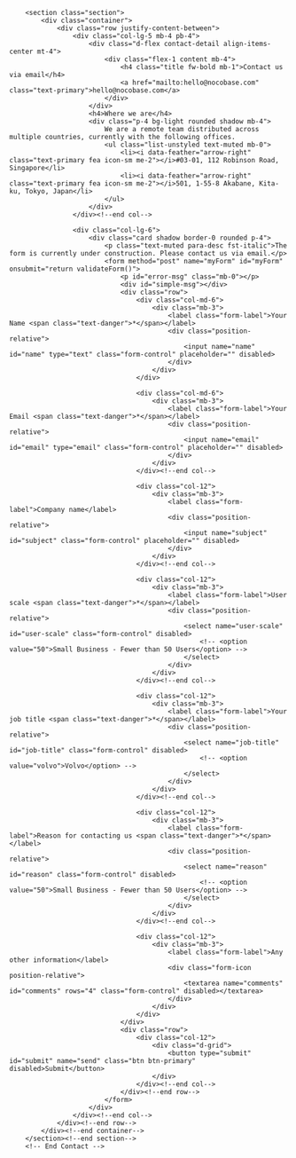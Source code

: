 <!-- Start Contact -->
        <section class="section">
            <div class="container">
                <div class="row justify-content-between">
                    <div class="col-lg-5 mb-4 pb-4">
                        <div class="d-flex contact-detail align-items-center mt-4">
                            <div class="flex-1 content mb-4">
                                <h4 class="title fw-bold mb-1">Contact us via email</h4>
                                <a href="mailto:hello@nocobase.com" class="text-primary">hello@nocobase.com</a>
                            </div>
                        </div>
                        <h4>Where we are</h4>
                        <div class="p-4 bg-light rounded shadow mb-4">
                            We are a remote team distributed across multiple countries, currently with the following offices.
                            <ul class="list-unstyled text-muted mb-0">
                                <li><i data-feather="arrow-right" class="text-primary fea icon-sm me-2"></i>#03-01, 112 Robinson Road, Singapore</li>
                                <li><i data-feather="arrow-right" class="text-primary fea icon-sm me-2"></i>501, 1-55-8 Akabane, Kita-ku, Tokyo, Japan</li>
                            </ul>
                        </div>
                    </div><!--end col-->

                    <div class="col-lg-6">
                        <div class="card shadow border-0 rounded p-4">
                            <p class="text-muted para-desc fst-italic">The form is currently under construction. Please contact us via email.</p>
                            <form method="post" name="myForm" id="myForm" onsubmit="return validateForm()">
                                <p id="error-msg" class="mb-0"></p>
                                <div id="simple-msg"></div>
                                <div class="row">
                                    <div class="col-md-6">
                                        <div class="mb-3">
                                            <label class="form-label">Your Name <span class="text-danger">*</span></label>
                                            <div class="position-relative">
                                                <input name="name" id="name" type="text" class="form-control" placeholder="" disabled>
                                            </div>
                                        </div>
                                    </div>

                                    <div class="col-md-6">
                                        <div class="mb-3">
                                            <label class="form-label">Your Email <span class="text-danger">*</span></label>
                                            <div class="position-relative">
                                                <input name="email" id="email" type="email" class="form-control" placeholder="" disabled>
                                            </div>
                                        </div> 
                                    </div><!--end col-->

                                    <div class="col-12">
                                        <div class="mb-3">
                                            <label class="form-label">Company name</label>
                                            <div class="position-relative">
                                                <input name="subject" id="subject" class="form-control" placeholder="" disabled>
                                            </div>
                                        </div>
                                    </div><!--end col-->

                                    <div class="col-12">
                                        <div class="mb-3">
                                            <label class="form-label">User scale <span class="text-danger">*</span></label>
                                            <div class="position-relative">
                                                <select name="user-scale" id="user-scale" class="form-control" disabled>
                                                    <!-- <option value="50">Small Business - Fewer than 50 Users</option> -->
                                                </select>
                                            </div>
                                        </div>
                                    </div><!--end col-->

                                    <div class="col-12">
                                        <div class="mb-3">
                                            <label class="form-label">Your job title <span class="text-danger">*</span></label>
                                            <div class="position-relative">
                                                <select name="job-title" id="job-title" class="form-control" disabled>
                                                    <!-- <option value="volvo">Volvo</option> -->
                                                </select>
                                            </div>
                                        </div>
                                    </div><!--end col-->

                                    <div class="col-12">
                                        <div class="mb-3">
                                            <label class="form-label">Reason for contacting us <span class="text-danger">*</span></label>
                                            <div class="position-relative">
                                                <select name="reason" id="reason" class="form-control" disabled>
                                                    <!-- <option value="50">Small Business - Fewer than 50 Users</option> -->
                                                </select>
                                            </div>
                                        </div>
                                    </div><!--end col-->

                                    <div class="col-12">
                                        <div class="mb-3">
                                            <label class="form-label">Any other information</label>
                                            <div class="form-icon position-relative">
                                                <textarea name="comments" id="comments" rows="4" class="form-control" disabled></textarea>
                                            </div>
                                        </div>
                                    </div>
                                </div>
                                <div class="row">
                                    <div class="col-12">
                                        <div class="d-grid">
                                            <button type="submit" id="submit" name="send" class="btn btn-primary" disabled>Submit</button>
                                        </div>
                                    </div><!--end col-->
                                </div><!--end row-->
                            </form>
                        </div>
                    </div><!--end col-->
                </div><!--end row-->
            </div><!--end container-->
        </section><!--end section-->
        <!-- End Contact -->